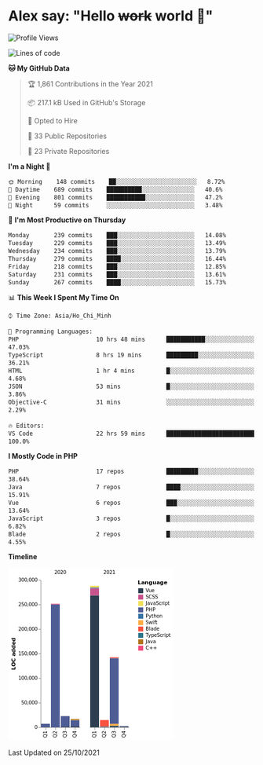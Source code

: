 # Alex say: "Hello ~~work~~ world 🐾"

<!--START_SECTION:waka-->
![Profile Views](http://img.shields.io/badge/Profile%20Views-0-blue)

![Lines of code](https://img.shields.io/badge/From%20Hello%20World%20I%27ve%20Written-746145%20lines%20of%20code-blue)

**🐱 My GitHub Data** 

> 🏆 1,861 Contributions in the Year 2021
 > 
> 📦 217.1 kB Used in GitHub's Storage 
 > 
> 💼 Opted to Hire
 > 
> 📜 33 Public Repositories 
 > 
> 🔑 23 Private Repositories  
 > 
**I'm a Night 🦉** 

```text
🌞 Morning    148 commits    ██░░░░░░░░░░░░░░░░░░░░░░░   8.72% 
🌆 Daytime    689 commits    ██████████░░░░░░░░░░░░░░░   40.6% 
🌃 Evening    801 commits    ███████████░░░░░░░░░░░░░░   47.2% 
🌙 Night      59 commits     ░░░░░░░░░░░░░░░░░░░░░░░░░   3.48%

```
📅 **I'm Most Productive on Thursday** 

```text
Monday       239 commits    ███░░░░░░░░░░░░░░░░░░░░░░   14.08% 
Tuesday      229 commits    ███░░░░░░░░░░░░░░░░░░░░░░   13.49% 
Wednesday    234 commits    ███░░░░░░░░░░░░░░░░░░░░░░   13.79% 
Thursday     279 commits    ████░░░░░░░░░░░░░░░░░░░░░   16.44% 
Friday       218 commits    ███░░░░░░░░░░░░░░░░░░░░░░   12.85% 
Saturday     231 commits    ███░░░░░░░░░░░░░░░░░░░░░░   13.61% 
Sunday       267 commits    ████░░░░░░░░░░░░░░░░░░░░░   15.73%

```


📊 **This Week I Spent My Time On** 

```text
⌚︎ Time Zone: Asia/Ho_Chi_Minh

💬 Programming Languages: 
PHP                      10 hrs 48 mins      ███████████░░░░░░░░░░░░░░   47.03% 
TypeScript               8 hrs 19 mins       █████████░░░░░░░░░░░░░░░░   36.21% 
HTML                     1 hr 4 mins         █░░░░░░░░░░░░░░░░░░░░░░░░   4.68% 
JSON                     53 mins             █░░░░░░░░░░░░░░░░░░░░░░░░   3.86% 
Objective-C              31 mins             ░░░░░░░░░░░░░░░░░░░░░░░░░   2.29%

🔥 Editors: 
VS Code                  22 hrs 59 mins      █████████████████████████   100.0%

```

**I Mostly Code in PHP** 

```text
PHP                      17 repos            █████████░░░░░░░░░░░░░░░░   38.64% 
Java                     7 repos             ████░░░░░░░░░░░░░░░░░░░░░   15.91% 
Vue                      6 repos             ███░░░░░░░░░░░░░░░░░░░░░░   13.64% 
JavaScript               3 repos             █░░░░░░░░░░░░░░░░░░░░░░░░   6.82% 
Blade                    2 repos             █░░░░░░░░░░░░░░░░░░░░░░░░   4.55%

```


**Timeline**

![Chart not found](https://raw.githubusercontent.com/alexzvn/alexzvn/main/charts/bar_graph.png) 


 Last Updated on 25/10/2021
<!--END_SECTION:waka-->
